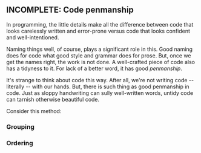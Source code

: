 ## INCOMPLETE: Code penmanship

In programming, the little details make all the difference between code that looks carelessly written and error-prone versus code that looks confident and well-intentioned.

Naming things well, of course, plays a significant role in this. Good naming does for code what good style and grammar does for prose. But, once we get the names right, the work is not done. A well-crafted piece of code also has a tidyness to it. For lack of a better word, it has good _penmanship_. 

It's strange to think about code this way. After all, we're not writing code -- literally -- with our hands. But, there is such thing as good penmanship in code. Just as sloppy handwriting can sully well-written words, untidy code can tarnish otherwise beautiful code.

Consider this method:

### Grouping

### Ordering


